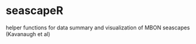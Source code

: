 # seascapeR
helper functions for data summary and visualization of MBON seascapes (Kavanaugh et al) 
